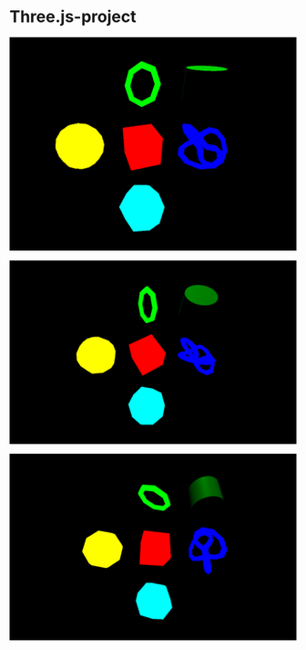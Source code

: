 # Three.js-project

![](Screenshot/Capture.PNG)

![](Screenshot/Capture2.PNG)

![](Screenshot/Capture3.PNG)

